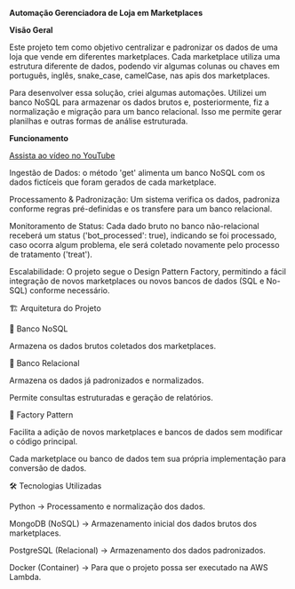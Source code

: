 **Automação Gerenciadora de Loja em Marketplaces**

**Visão Geral**

Este projeto tem como objetivo centralizar e padronizar os dados de uma loja que vende em diferentes marketplaces. 
Cada marketplace utiliza uma estrutura diferente de dados, podendo vir algumas colunas ou chaves em português, inglês, snake_case, camelCase, nas apis dos marketplaces.

Para desenvolver essa solução, criei algumas automações. 
Utilizei um banco NoSQL para armazenar os dados brutos e, posteriormente, fiz a normalização e migração para um banco relacional. Isso me permite gerar planilhas e outras formas de análise estruturada.

**Funcionamento**

[Assista ao vídeo no YouTube](https://youtu.be/uXqIMqcdddQ)

Ingestão de Dados: o método 'get' alimenta um banco NoSQL com os dados fictíceis que foram gerados de cada marketplace.

Processamento & Padronização: Um sistema verifica os dados, padroniza conforme regras pré-definidas e os transfere para um banco relacional.

Monitoramento de Status: Cada dado bruto no banco não-relacional receberá um status ('bot_processed': true), indicando se foi processado, caso ocorra algum problema, ele será coletado novamente pelo processo de tratamento ('treat').

Escalabilidade: O projeto segue o Design Pattern Factory, permitindo a fácil integração de novos marketplaces ou novos bancos de dados (SQL e No-SQL) conforme necessário.

🏗️ Arquitetura do Projeto

🔹 Banco NoSQL

Armazena os dados brutos coletados dos marketplaces.

🔹 Banco Relacional

Armazena os dados já padronizados e normalizados.

Permite consultas estruturadas e geração de relatórios.

🔹 Factory Pattern

Facilita a adição de novos marketplaces e bancos de dados sem modificar o código principal.

Cada marketplace ou banco de dados tem sua própria implementação para conversão de dados.

🛠️ Tecnologias Utilizadas

Python → Processamento e normalização dos dados.

MongoDB (NoSQL) → Armazenamento inicial dos dados brutos dos marketplaces.

PostgreSQL (Relacional) → Armazenamento dos dados padronizados.

Docker (Container) → Para que o projeto possa ser executado na AWS Lambda.
